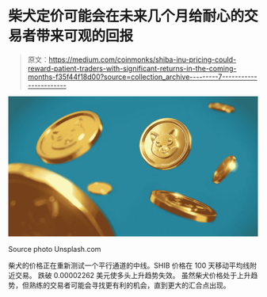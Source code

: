 # 柴犬定价可能会在未来几个月给耐心的交易者带来可观的回报

> 原文：<https://medium.com/coinmonks/shiba-inu-pricing-could-reward-patient-traders-with-significant-returns-in-the-coming-months-f35f44f18d00?source=collection_archive---------7----------------------->

![](img/1ac614237a0eeb394dfcc86f7ca9d13a.png)

Source photo Unsplash.com

柴犬的价格正在重新测试一个平行通道的中线。SHIB 价格在 100 天移动平均线附近交易。
跌破 0.00002262 美元使多头上升趋势失效。
虽然柴犬价格处于上升趋势，但熟练的交易者可能会寻找更有利的机会，直到更大的汇合点出现。
